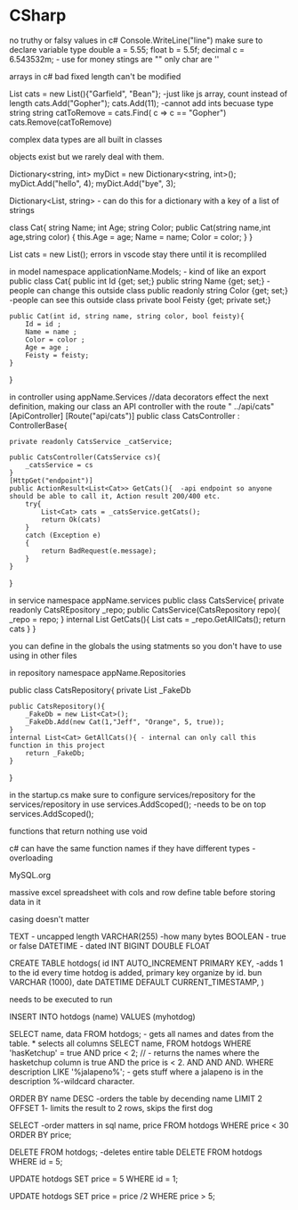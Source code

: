 # CSharp
no truthy or falsy values in c#
Console.WriteLine("line")
make sure to declare variable type
double a = 5.55;
float b = 5.5f;
decimal c = 6.543532m;  - use for money
stings are "" only
char are ''

<!-- Array<int> = new Array<int>[3]{1,2,3};  --> arrays in c# bad fixed length can't be modified

List<string> cats = new List<string>(){"Garfield", "Bean"}; -just like js array, count instead of length
cats.Add("Gopher");
cats.Add(11); -cannot add ints becuase type string
string catToRemove = cats.Find( c => c == "Gopher")
cats.Remove(catToRemove)

complex data types are all built in classes

objects exist but we rarely deal with them.

Dictionary<string, int> myDict = new Dictionary<string, int>();
myDict.Add("hello", 4);
myDict.Add("bye", 3);

Dictionary<List<string>, string> - can do this for a dictionary with a key of a list of strings

class Cat{
    string Name;
    int Age;
    string Color;
    public Cat(string name,int age,string color)
    {
        this.Age = age;
        Name = name;
        Color = color;
    }
}

List<Cat> cats = new List<Cat>();
errors in vscode stay there until it is recompliled

in model
namespace applicationName.Models;  - kind of like an export
public class Cat{
    public int Id {get; set;}
    public string Name {get; set;}  -people can change this outside class
    public readonly string Color {get; set;} -people can see this outside class
    private bool Feisty {get; private set;}

    public Cat(int id, string name, string color, bool feisty){
        Id = id ;
        Name = name ; 
        Color = color ; 
        Age = age ;
        Feisty = feisty;
    }
}

in controller
using appName.Services
//data decorators effect the next definition, making our class an API controller with the route " ../api/cats"
[ApiController]
[Route("api/cats")]
public class CatsController : ControllerBase{

    private readonly CatsService _catService;

    public CatsController(CatsService cs){
        _catsService = cs
    }
    [HttpGet("endpoint")]
    public ActionResult<List<Cat>> GetCats(){  -api endpoint so anyone should be able to call it, Action result 200/400 etc.
        try{
            List<Cat> cats = _catsService.getCats();
            return Ok(cats)
        }
        catch (Exception e)
        {
            return BadRequest(e.message);
        }
    }
}

in service
namespace appName.services
public class CatsService{
    private readonly CatsREpository _repo;
    public CatsService(CatsRepository repo){
        _repo = repo;
    }
    internal List<Cat> GetCats(){
        List<Cat> cats = _repo.GetAllCats();
        return cats
    }
}

you can define in the globals the using statments so you don't have to use using in other files

in repository
namespace appName.Repositories

public class CatsRepository{
    private List<Cat> _FakeDb

    public CatsRepository(){
        _FakeDb = new List<Cat>();
        _FakeDb.Add(new Cat(1,"Jeff", "Orange", 5, true));
    }
    internal List<Cat> GetAllCats(){ - internal can only call this function in this project
        return _FakeDb;
    }  
}


in the startup.cs make sure to configure services/repository for the services/repository in use
services.AddScoped<CatsRepository>();  -needs to be on top
services.AddScoped<CatsService>();

functions that return nothing use void

c# can have the same function names if they have different types - overloading


MySQL.org

massive excel spreadsheet
with cols and row
define table before storing data in it

casing doesn't matter


TEXT - uncapped length
VARCHAR(255) -how many bytes
BOOLEAN - true or false
DATETIME - dated
INT
BIGINT
DOUBLE
FLOAT



CREATE TABLE hotdogs(
    id INT AUTO_INCREMENT PRIMARY KEY, -adds 1 to the id every time hotdog is added, primary key organize by id.
    bun VARCHAR (1000),
    date DATETIME DEFAULT CURRENT_TIMESTAMP,
)

needs to be executed to run

INSERT INTO hotdogs
(name)
VALUES
(myhotdog)

SELECT name, data FROM hotdogs;   - gets all names and dates from the table. * selects all columns
SELECT name, FROM hotdogs WHERE 'hasKetchup' = true AND price < 2; 
// - returns the names where the hasketchup column is true AND the price is < 2. AND AND AND.
WHERE description LIKE '%jalapeno%';   - gets stuff where a jalapeno is in the description %-wildcard character.

ORDER BY name DESC -orders the table by decending name
LIMIT 2 OFFSET 1- limits the result to 2 rows, skips the first dog

SELECT  -order matters in sql
    name,
    price
FROM hotdogs
WHERE price < 30
ORDER BY price;

DELETE FROM hotdogs; -deletes entire table
DELETE FROM hotdogs WHERE id = 5;

UPDATE hotdogs
SET price = 5
WHERE id = 1;

UPDATE hotdogs
SET price = price /2
WHERE price > 5;
